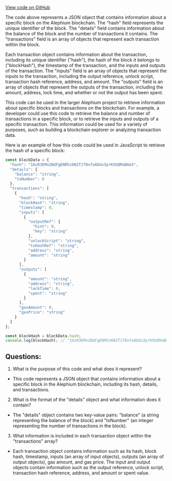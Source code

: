 [View code on GitHub](https://github.com/oxygenium/oxygenium-web3/packages/web3/src/fixtures/address.json)

The code above represents a JSON object that contains information about a specific block on the Alephium blockchain. The "hash" field represents the unique identifier of the block. The "details" field contains information about the balance of the block and the number of transactions it contains. The "transactions" field is an array of objects that represent each transaction within the block.

Each transaction object contains information about the transaction, including its unique identifier ("hash"), the hash of the block it belongs to ("blockHash"), the timestamp of the transaction, and the inputs and outputs of the transaction. The "inputs" field is an array of objects that represent the inputs to the transaction, including the output reference, unlock script, transaction hash reference, address, and amount. The "outputs" field is an array of objects that represent the outputs of the transaction, including the amount, address, lock time, and whether or not the output has been spent.

This code can be used in the larger Alephium project to retrieve information about specific blocks and transactions on the blockchain. For example, a developer could use this code to retrieve the balance and number of transactions in a specific block, or to retrieve the inputs and outputs of a specific transaction. This information could be used for a variety of purposes, such as building a blockchain explorer or analyzing transaction data. 

Here is an example of how this code could be used in JavaScript to retrieve the hash of a specific block:

```javascript
const blockData = {
  "hash": "16sR3EMn2BdFgENRhz6N2TJ78nfaADdv3prKXUQMaB6m3",
  "details": {
    "balance": "string",
    "txNumber": 0
  },
  "transactions": [
    {
      "hash": "string",
      "blockHash": "string",
      "timestamp": 0,
      "inputs": [
        {
          "outputRef": {
            "hint": 0,
            "key": "string"
          },
          "unlockScript": "string",
          "txHashRef": "string",
          "address": "string",
          "amount": "string"
        }
      ],
      "outputs": [
        {
          "amount": "string",
          "address": "string",
          "lockTime": 0,
          "spent": "string"
        }
      ],
      "gasAmount": 0,
      "gasPrice": "string"
    }
  ]
};

const blockHash = blockData.hash;
console.log(blockHash); // "16sR3EMn2BdFgENRhz6N2TJ78nfaADdv3prKXUQMaB6m3"
```
## Questions: 
 1. What is the purpose of this code and what does it represent?
- This code represents a JSON object that contains information about a specific block in the Alephium blockchain, including its hash, details, and transactions.

2. What is the format of the "details" object and what information does it contain?
- The "details" object contains two key-value pairs: "balance" (a string representing the balance of the block) and "txNumber" (an integer representing the number of transactions in the block).

3. What information is included in each transaction object within the "transactions" array?
- Each transaction object contains information such as its hash, block hash, timestamp, inputs (an array of input objects), outputs (an array of output objects), gas amount, and gas price. The input and output objects contain information such as the output reference, unlock script, transaction hash reference, address, and amount or spent value.